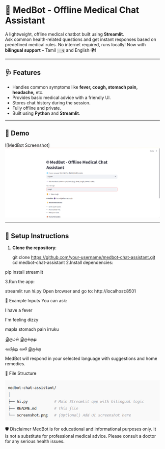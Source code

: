 # 🤖 MedBot - Offline Medical Chat Assistant

A lightweight, offline medical chatbot built using **Streamlit**.  
Ask common health-related questions and get instant responses based on predefined medical rules. No internet required, runs locally!
Now with **bilingual support** – Tamil 🇮🇳 and English 🌍!

---

## 🩺 Features

- Handles common symptoms like **fever, cough, stomach pain, headache,** etc.
- Provides basic medical advice with a friendly UI.
- Stores chat history during the session.
- Fully offline and private.
- Built using **Python** and **Streamlit**.

---

## 🚀 Demo

![MedBot Screenshot]
![alt text](image-1.png)

---

## 🔧 Setup Instructions

1. **Clone the repository**:
   
   git clone https://github.com/your-username/medbot-chat-assistant.git
   cd medbot-chat-assistant
2.Install dependencies:

pip install streamlit

3.Run the app:

streamlit run hi.py
Open browser and go to: http://localhost:8501


🧪 Example Inputs
You can ask:

I have a fever

I'm feeling dizzy

mapla stomach pain irruku

இருமல் இருக்குது

வயிற்று வலி இருக்கு

MedBot will respond in your selected language with suggestions and home remedies.

📁 File Structure

![alt text](image-2.png)

🛡️ Disclaimer
MedBot is for educational and informational purposes only. It is not a substitute for professional medical advice. Please consult a doctor for any serious health issues.

